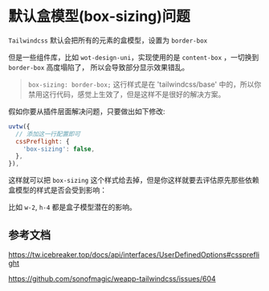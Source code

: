 # 默认盒模型(box-sizing)问题

`Tailwindcss` 默认会把所有的元素的盒模型，设置为 `border-box`

但是一些组件库，比如 `wot-design-uni`，实现使用的是 `content-box` ，一切换到 `border-box` 高度塌陷了， 所以会导致部分显示效果错乱。

> `box-sizing: border-box;` 这行样式是在 'tailwindcss/base' 中的，所以你禁用这行代码，感觉上生效了，但是这样不是很好的解决方案。

假如你要从插件层面解决问题，只要做出如下修改: 

```js
uvtw({
  // 添加这一行配置即可
  cssPreflight: {
    'box-sizing': false,
  },
}),
```

这样就可以把 `box-sizing` 这个样式给去掉，但是你这样就要去评估原先那些依赖盒模型的样式是否会受到影响：

比如 `w-2`, `h-4` 都是盒子模型潜在的影响。

## 参考文档

https://tw.icebreaker.top/docs/api/interfaces/UserDefinedOptions#csspreflight

https://github.com/sonofmagic/weapp-tailwindcss/issues/604